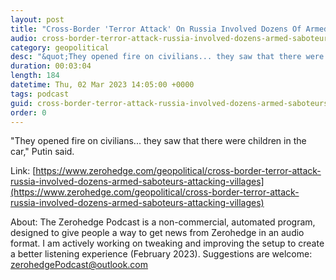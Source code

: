 ```yaml
---
layout: post
title: "Cross-Border 'Terror Attack' On Russia Involved Dozens Of Armed Saboteurs Attacking Villages"
audio: cross-border-terror-attack-russia-involved-dozens-armed-saboteurs-attacking-villages-0
category: geopolitical
desc: "&quot;They opened fire on civilians... they saw that there were children in the car,&quot; Putin said."
duration: 00:03:04
length: 184
datetime: Thu, 02 Mar 2023 14:05:00 +0000
tags: podcast
guid: cross-border-terror-attack-russia-involved-dozens-armed-saboteurs-attacking-villages-0
order: 0
---
```

&quot;They opened fire on civilians... they saw that there were children in the car,&quot; Putin said.

Link: [https://www.zerohedge.com/geopolitical/cross-border-terror-attack-russia-involved-dozens-armed-saboteurs-attacking-villages](https://www.zerohedge.com/geopolitical/cross-border-terror-attack-russia-involved-dozens-armed-saboteurs-attacking-villages)

About: The Zerohedge Podcast is a non-commercial, automated program, designed to give people a way to get news from Zerohedge in an audio format.  I am actively working on tweaking and improving the setup to create a better listening experience (February 2023).  Suggestions are welcome: [zerohedgePodcast@outlook.com](mailto:zerohedgePodcast@outlook.com)